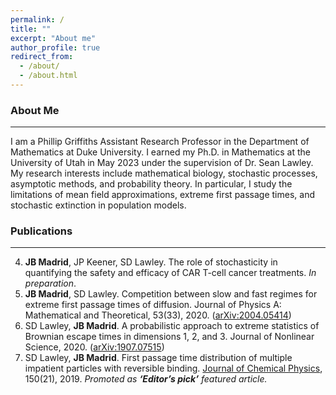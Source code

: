 ```yaml
---
permalink: /
title: ""
excerpt: "About me"
author_profile: true
redirect_from:
  - /about/
  - /about.html
---
```


### About Me

---

I am a Phillip Griffiths Assistant Research Professor in the Department of Mathematics at Duke University. I earned my Ph.D. in Mathematics at the University of Utah in May 2023 under the supervision of Dr. Sean Lawley. My research interests include mathematical biology, stochastic processes, asymptotic methods, and probability theory. In particular, I study the limitations of mean field approximations, extreme first passage times, and stochastic extinction in population models.

### Publications

---

4. **JB Madrid**, JP Keener, SD Lawley. The role of stochasticity in quantifying the safety and efficacy of CAR T-cell cancer treatments. _In preparation_.
5. **JB Madrid**, SD Lawley. Competition between slow and fast regimes for extreme first passage times of diffusion. Journal of Physics A: Mathematical and Theoretical, 53(33), 2020. ([arXiv:2004.05414](https://arxiv.org/abs/2004.05414))
6. SD Lawley, **JB Madrid**. A probabilistic approach to extreme statistics of Brownian escape times in dimensions 1, 2, and 3. Journal of Nonlinear Science, 2020. ([arXiv:1907.07515](https://arxiv.org/abs/1907.07515))
7. SD Lawley, **JB Madrid**. First passage time distribution of multiple impatient particles with reversible binding. [Journal of Chemical Physics](https://pubs.aip.org/aip/jcp/article/150/21/214113/197920/First-passage-time-distribution-of-multiple), 150(21), 2019. _Promoted as **‘Editor’s pick’** featured article._
